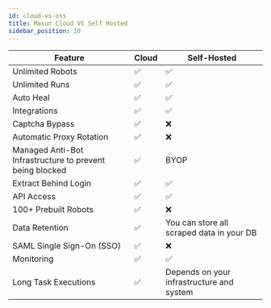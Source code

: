 ```yaml
---
id: cloud-vs-oss
title: Maxun Cloud VS Self Hosted
sidebar_position: 10
---
```


| Feature                      | Cloud                                      | Self-Hosted                                |
|------------------------------|--------------------------------------------|-------------------------------------------|
| Unlimited Robots             | ✅                                        | ✅                                         |
| Unlimited Runs               | ✅                                        | ✅                                         |
| Auto Heal                    | ✅                                        | ✅                                         |
| Integrations                 | ✅                                        | ✅                                         |
| Captcha Bypass               | ✅                                        | ❌                                         |
| Automatic Proxy Rotation     | ✅                                        | ❌                                         |
| Managed Anti-Bot Infrastructure to prevent being blocked       | ✅                                        | BYOP                                       |
| Extract Behind Login         | ✅                                        | ✅                                         |
| API Access                   | ✅                                        | ✅                                         |
| 100+ Prebuilt Robots         | ✅                                        | ❌                                         |
| Data Retention               | ✅                          | You can store all scraped data in your DB |
| SAML Single Sign-On (SSO)    | ✅                                        | ❌                                         |
| Monitoring                   | ✅                                        | ✅                                         |
| Long Task Executions         | ✅                                        | Depends on your infrastructure and system |
